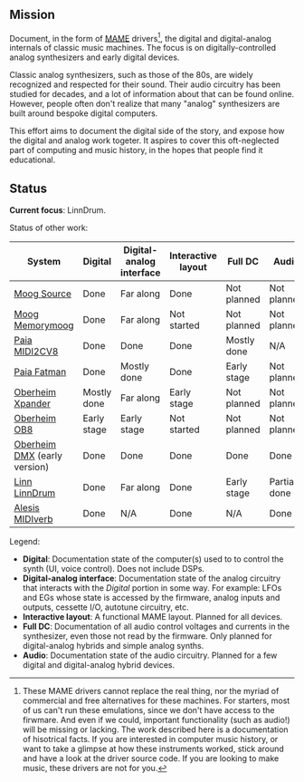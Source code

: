 ## Mission

Document, in the form of [MAME](https://github.com/mamedev/mame) drivers[^1], the digital and
digital-analog internals of classic music machines.
The focus is on digitally-controlled analog synthesizers and early digital devices.

Classic analog synthesizers, such as those of the 80s, are widely recognized and respected for their sound.
Their audio circuitry has been studied for decades, and a lot of information about that can be
found online. However, people often don't realize that many "analog" synthesizers are built around bespoke digital computers.

This effort aims to document the digital side of the story, and expose how the digital and analog work togeter.
It aspires to cover this oft-neglected part of computing and music history, in the hopes that people find it educational.

[^1]: These MAME drivers cannot replace the real thing, nor the myriad of commercial and free alternatives for these machines.
For starters, most of us can't run these emulations, since we don't have access to the firwmare.
And even if we could, important functionality (such as audio!) will be missing or lacking.
The work described here is a documentation of hisotrical facts. If you are interested in computer music history, or
want to take a glimpse at how these instruments worked, stick around and have a look at the driver source code.
If you are looking to make music, these drivers are not for you.


## Status

**Current focus**: LinnDrum.

Status of other work:

| System | Digital | Digital-analog interface | Interactive layout | Full DC | Audio |
|---|---|---|---|---|---|
| [Moog Source](https://github.com/mamedev/mame/blob/master/src/mame/moog/source.cpp) | Done | Far along | Done | Not planned | Not planned |
| [Moog Memorymoog](https://github.com/mamedev/mame/blob/master/src/mame/moog/memorymoog.cpp) | Done | Far along | Not started | Not planned | Not planned |
| [Paia MIDI2CV8](https://github.com/mamedev/mame/blob/master/src/mame/paia/midi2cv8.cpp) | Done | Done | Done | Mostly done | N/A |
| [Paia Fatman](https://github.com/mamedev/mame/blob/master/src/mame/paia/fatman.cpp) | Done | Mostly done | Done | Early stage | Not planned |
| [Oberheim Xpander](https://github.com/m1macrophage/mamefork/blob/master/src/mame/oberheim/xpander.cpp) | Mostly done | Far along | Early stage | Not planned | Not planned |
| [Oberheim OB8](https://github.com/mamedev/mame/blob/master/src/mame/oberheim/ob8.cpp) | Early stage | Early stage | Not started | Not planned | Not planned |
| [Oberheim DMX](https://github.com/mamedev/mame/blob/master/src/mame/oberheim/dmx.cpp) (early version) | Done | Done | Done | Done | Done |
| [Linn LinnDrum](https://github.com/mamedev/mame/blob/master/src/mame/linn/linndrum.cpp) | Done | Far along | Done | Early stage | Partially done |
| [Alesis MIDIverb](https://github.com/mamedev/mame/blob/master/src/mame/alesis/midiverb.cpp)  | Done | N/A | Done | N/A | Done |

Legend:
* **Digital**: Documentation state of the computer(s) used to to control the synth (UI, voice control). Does not include DSPs.
* **Digital-analog interface**: Documentation state of the analog circuitry that interacts with the *Digital* portion in some way. For example: LFOs and EGs whose state is accessed by the firmware, analog inputs and outputs, cessette I/O, autotune circuitry, etc.
* **Interactive layout**: A functional MAME layout. Planned for all devices.
* **Full DC**: Documentation of all audio control voltages and currents in the synthesizer, even those not read by the firmware. Only planned for digital-analog hybrids and simple analog synths.
* **Audio**: Documentation state of the audio circuitry. Planned for a few digital and digital-analog hybrid devices.
